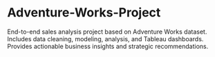 # Adventure-Works-Project
 End-to-end sales analysis project based on Adventure Works dataset. Includes data cleaning, modeling, analysis, and Tableau dashboards. Provides actionable business insights and strategic recommendations.
